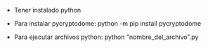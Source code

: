 - Tener instalado python

- Para instalar pycryptodome: python -m pip install pycryptodome  

- Para ejecutar archivos python: python "nombre_del_archivo".py
